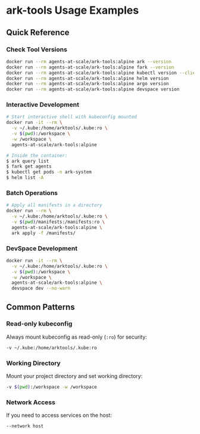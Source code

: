 # ark-tools Usage Examples

## Quick Reference

### Check Tool Versions

```bash
docker run --rm agents-at-scale/ark-tools:alpine ark --version
docker run --rm agents-at-scale/ark-tools:alpine fark --version
docker run --rm agents-at-scale/ark-tools:alpine kubectl version --client
docker run --rm agents-at-scale/ark-tools:alpine helm version
docker run --rm agents-at-scale/ark-tools:alpine argo version
docker run --rm agents-at-scale/ark-tools:alpine devspace version
```

### Interactive Development

```bash
# Start interactive shell with kubeconfig mounted
docker run -it --rm \
  -v ~/.kube:/home/arktools/.kube:ro \
  -v $(pwd):/workspace \
  -w /workspace \
  agents-at-scale/ark-tools:alpine

# Inside the container:
$ ark query list
$ fark get agents
$ kubectl get pods -n ark-system
$ helm list -A
```

### Batch Operations

```bash
# Apply all manifests in a directory
docker run --rm \
  -v ~/.kube:/home/arktools/.kube:ro \
  -v $(pwd)/manifests:/manifests:ro \
  agents-at-scale/ark-tools:alpine \
  ark apply -f /manifests/
```

### DevSpace Development

```bash
docker run -it --rm \
  -v ~/.kube:/home/arktools/.kube:ro \
  -v $(pwd):/workspace \
  -w /workspace \
  agents-at-scale/ark-tools:alpine \
  devspace dev --no-warn
```

## Common Patterns

### Read-only kubeconfig

Always mount kubeconfig as read-only (`:ro`) for security:

```bash
-v ~/.kube:/home/arktools/.kube:ro
```

### Working Directory

Mount your project directory and set working directory:

```bash
-v $(pwd):/workspace -w /workspace
```

### Network Access

If you need to access services on the host:

```bash
--network host
```